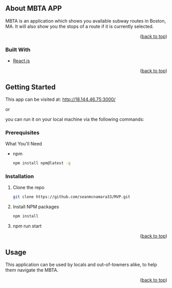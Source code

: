 <div id="top"></div>

## About MBTA APP


MBTA is an application which shows you available subway routes in Boston, MA. It will also show you the stops of a route if it is currently selected.
<p align="right">(<a href="#top">back to top</a>)</p>



### Built With

* [React.js](https://reactjs.org/)

<p align="right">(<a href="#top">back to top</a>)</p>


## Getting Started

This app can be visited at: http://18.144.46.75:3000/

or

you can run it on your local machine via the following commands:

### Prerequisites

What You'll Need
* npm
  ```sh
  npm install npm@latest -g
  ```

### Installation

1. Clone the repo
   ```sh
   git clone https://github.com/seanmcnamara33/MVP.git
   ```
2. Install NPM packages
   ```sh
   npm install
   ```
3. npm run start

<p align="right">(<a href="#top">back to top</a>)</p>


## Usage

This application can be used by locals and out-of-towners alike, to help them navigate the MBTA.

<p align="right">(<a href="#top">back to top</a>)</p>


